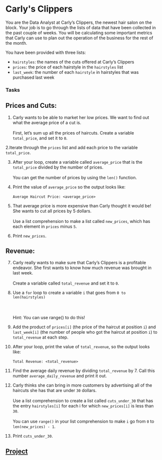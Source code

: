# Carly's Clippers

You are the Data Analyst at Carly’s Clippers, the newest hair salon on the block. Your job is to go through the lists of data that have been collected in the past couple of weeks. You will be calculating some important metrics that Carly can use to plan out the operation of the business for the rest of the month.

You have been provided with three lists:
  * ```hairstyles```: the names of the cuts offered at Carly’s Clippers
  * ```prices```: the price of each hairstyle in the ```hairstyles``` list
  * ```last_week```: the number of each ```hairstyle``` in hairstyles that was purchased last week
  
### Tasks
 
## Prices and Cuts:
1. Carly wants to be able to market her low prices. We want to find out what the average price of a cut is.
<br /><br />First, let’s sum up all the prices of haircuts. Create a variable ```total_price```, and set it to ```0```.

2.Iterate through the ```prices``` list and add each price to the variable ```total_price```.

3. After your loop, create a variable called ```average_price``` that is the ```total_price``` divided by the number of prices.
<br /><br />You can get the number of prices by using the ```len()``` function.

4. Print the value of ```average_price``` so the output looks like:
<br /><br />```Average Haircut Price: <average_price>```

5. That average price is more expensive than Carly thought it would be! She wants to cut all prices by 5 dollars.
<br /><br />Use a list comprehension to make a list called ```new_prices```, which has each element in ```prices``` minus ```5```.

6. Print ```new_prices```.

## Revenue:
7. Carly really wants to make sure that Carly’s Clippers is a profitable endeavor. She first wants to know how much revenue was brought in last week.
<br /><br />Create a variable called ```total_revenue``` and set it to ```0```.

8. Use a ```for``` loop to create a variable ```i``` that goes from ```0 to len(hairstyles)```
<br /><br /><br /><br />Hint: You can use range() to do this!

9. Add the product of ```prices[i]``` (the price of the haircut at position ```i```) and ```last_week[i]``` (the number of people who got the haircut at position ```i```) to ```total_revenue``` at each step.

10. After your loop, print the value of ```total_revenue```, so the output looks like:
<br /><br />```Total Revenue: <total_revenue>```

11. Find the average daily revenue by dividing ```total_revenue``` by 7. Call this number ```average_daily_revenue``` and print it out.

12. Carly thinks she can bring in more customers by advertising all of the haircuts she has that are under ```30``` dollars.
<br /><br />Use a list comprehension to create a list called ```cuts_under_30``` that has the entry ```hairstyles[i]``` for each i for which ```new_prices[i]``` is less than ```30```.
<br /><br />You can use ```range()``` in your list comprehension to make ```i``` go from ```0``` to ```len(new_prices) - 1```.

13. Print ```cuts_under_30```.

## [Project](answer.py)
